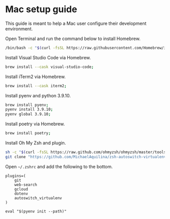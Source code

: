 # Mac setup guide
This guide is meant to help a Mac user configure their development environment.

Open Terminal and run the command below to install Homebrew.
```bash
/bin/bash -c "$(curl -fsSL https://raw.githubusercontent.com/Homebrew/install/HEAD/install.sh)";
```

Install Visual Studio Code via Homebrew.
```bash
brew install --cask visual-studio-code;
```

Install iTerm2 via Homebrew.
```bash
brew install --cask iterm2;
```

Install pyenv and python 3.9.10.
```bash
brew install pyenv;
pyenv install 3.9.10;
pyenv global 3.9.10;
```

Install poetry via Homebrew.
```bash
brew install poetry;
```

Install Oh My Zsh and plugin.
```bash
sh -c "$(curl -fsSL https://raw.github.com/ohmyzsh/ohmyzsh/master/tools/install.sh)";
git clone "https://github.com/MichaelAquilina/zsh-autoswitch-virtualenv.git" "$ZSH_CUSTOM/plugins/autoswitch_virtualenv";
```

Open `~/.zshrc` and add the following to the bottom.
```
plugins=(
    git
    web-search
    gcloud
    dotenv
    autoswitch_virtualenv
)

eval "$(pyenv init --path)"
```
